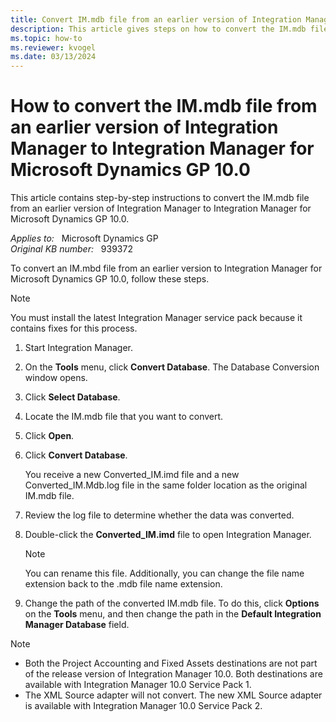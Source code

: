 ```yaml
---
title: Convert IM.mdb file from an earlier version of Integration Manager to Integration Manager for Microsoft Dynamics GP 10.0
description: This article gives steps on how to convert the IM.mdb file from an earlier version to Integration Manager for Microsoft Dynamics GP 10.0.
ms.topic: how-to
ms.reviewer: kvogel
ms.date: 03/13/2024
---
```

# How to convert the IM.mdb file from an earlier version of Integration Manager to Integration Manager for Microsoft Dynamics GP 10.0

This article contains step-by-step instructions to convert the IM.mdb file from an earlier version of Integration Manager to Integration Manager for Microsoft Dynamics GP 10.0.

_Applies to:_ &nbsp; Microsoft Dynamics GP  
_Original KB number:_ &nbsp; 939372

To convert an IM.mbd file from an earlier version to Integration Manager for Microsoft Dynamics GP 10.0, follow these steps.

> [!NOTE]
> You must install the latest Integration Manager service pack because it contains fixes for this process.

1. Start Integration Manager.
2. On the **Tools** menu, click **Convert Database**. The Database Conversion window opens.
3. Click **Select Database**.
4. Locate the IM.mdb file that you want to convert.
5. Click **Open**.
6. Click **Convert Database**.

    You receive a new Converted_IM.imd file and a new Converted_IM.Mdb.log file in the same folder location as the original IM.mdb file.
7. Review the log file to determine whether the data was converted.
8. Double-click the **Converted_IM.imd** file to open Integration Manager.

    > [!NOTE]
    > You can rename this file. Additionally, you can change the file name extension back to the .mdb file name extension.
9. Change the path of the converted IM.mdb file. To do this, click **Options** on the **Tools** menu, and then change the path in the **Default Integration Manager Database** field.

> [!NOTE]
>
> - Both the Project Accounting and Fixed Assets destinations are not part of the release version of Integration Manager 10.0. Both destinations are available with Integration Manager 10.0 Service Pack 1.
> - The XML Source adapter will not convert. The new XML Source adapter is available with Integration Manager 10.0 Service Pack 2.
